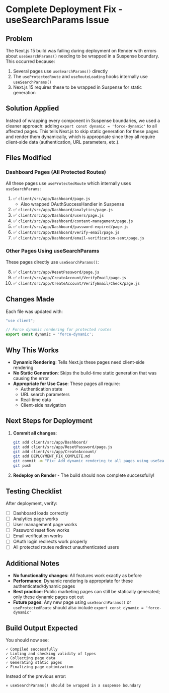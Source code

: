 # Complete Deployment Fix - useSearchParams Issue

## Problem
The Next.js 15 build was failing during deployment on Render with errors about `useSearchParams()` needing to be wrapped in a Suspense boundary. This occurred because:

1. Several pages use `useSearchParams()` directly
2. The `useProtectedRoute` and `useRouteLoading` hooks internally use `useSearchParams()`
3. Next.js 15 requires these to be wrapped in Suspense for static generation

## Solution Applied

Instead of wrapping every component in Suspense boundaries, we used a cleaner approach: adding `export const dynamic = 'force-dynamic'` to all affected pages. This tells Next.js to skip static generation for these pages and render them dynamically, which is appropriate since they all require client-side data (authentication, URL parameters, etc.).

## Files Modified

### Dashboard Pages (All Protected Routes)
All these pages use `useProtectedRoute` which internally uses `useSearchParams`:

1. ✅ `client/src/app/Dashboard/page.js`
   - Also wrapped OAuthSuccessHandler in Suspense
2. ✅ `client/src/app/Dashboard/analytics/page.js`
3. ✅ `client/src/app/Dashboard/users/page.js`
4. ✅ `client/src/app/Dashboard/content-management/page.js`
5. ✅ `client/src/app/Dashboard/password-expired/page.js`
6. ✅ `client/src/app/Dashboard/verify-email/page.js`
7. ✅ `client/src/app/Dashboard/email-verification-sent/page.js`

### Other Pages Using useSearchParams
These pages directly use `useSearchParams()`:

8. ✅ `client/src/app/ResetPassword/page.js`
9. ✅ `client/src/app/CreateAccount/VerifyEmail/page.js`
10. ✅ `client/src/app/CreateAccount/VerifyEmail/Check/page.js`

## Changes Made

Each file was updated with:
```javascript
"use client";

// Force dynamic rendering for protected routes
export const dynamic = 'force-dynamic';
```

## Why This Works

- **Dynamic Rendering**: Tells Next.js these pages need client-side rendering
- **No Static Generation**: Skips the build-time static generation that was causing the error
- **Appropriate for Use Case**: These pages all require:
  - Authentication state
  - URL search parameters
  - Real-time data
  - Client-side navigation

## Next Steps for Deployment

1. **Commit all changes**:
   ```bash
   git add client/src/app/Dashboard/
   git add client/src/app/ResetPassword/page.js
   git add client/src/app/CreateAccount/
   git add DEPLOYMENT_FIX_COMPLETE.md
   git commit -m "Fix: Add dynamic rendering to all pages using useSearchParams"
   git push
   ```

2. **Redeploy on Render** - The build should now complete successfully!

## Testing Checklist

After deployment, verify:
- [ ] Dashboard loads correctly
- [ ] Analytics page works
- [ ] User management page works
- [ ] Password reset flow works
- [ ] Email verification works
- [ ] OAuth login redirects work properly
- [ ] All protected routes redirect unauthenticated users

## Additional Notes

- **No functionality changes**: All features work exactly as before
- **Performance**: Dynamic rendering is appropriate for these authenticated/dynamic pages
- **Best practice**: Public marketing pages can still be statically generated; only these dynamic pages opt out
- **Future pages**: Any new page using `useSearchParams()` or `useProtectedRoute` should also include `export const dynamic = 'force-dynamic'`

## Build Output Expected

You should now see:
```
✓ Compiled successfully
✓ Linting and checking validity of types
✓ Collecting page data
✓ Generating static pages
✓ Finalizing page optimization
```

Instead of the previous error:
```
⨯ useSearchParams() should be wrapped in a suspense boundary
```

